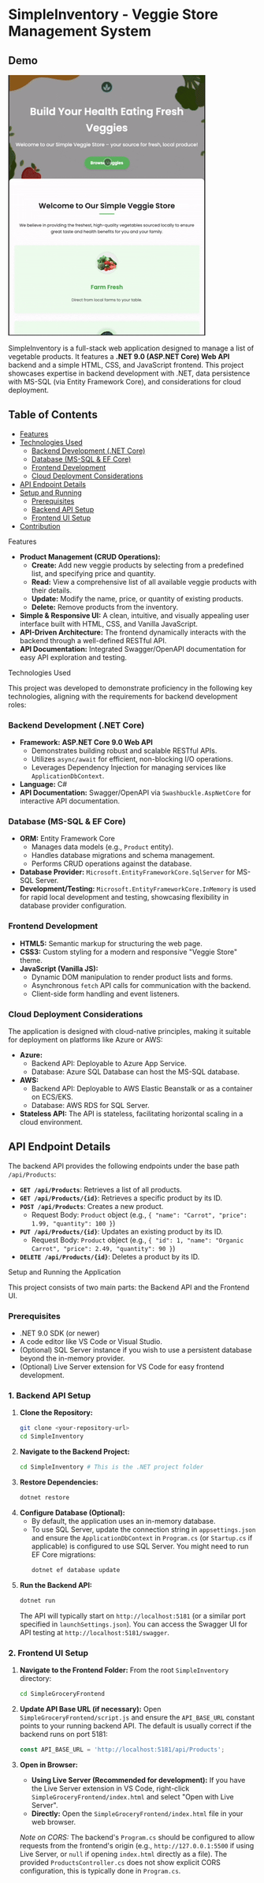 # SimpleInventory - Veggie Store Management System

## Demo

![SimpleInventory Demo](/SimpleGroceryFrontend/assets/fix.gif)

SimpleInventory is a full-stack web application designed to manage a list of vegetable products. It features a **.NET 9.0 (ASP.NET Core) Web API** backend and a simple HTML, CSS, and JavaScript frontend. This project showcases expertise in backend development with .NET, data persistence with MS-SQL (via Entity Framework Core), and considerations for cloud deployment.

## Table of Contents

- [Features](#-features)
- [Technologies Used](#-technologies-used)
  - [Backend Development (.NET Core)](#backend-development-net-core)
  - [Database (MS-SQL & EF Core)](#database-ms-sql--ef-core)
  - [Frontend Development](#frontend-development)
  - [Cloud Deployment Considerations](#cloud-deployment-considerations)
- [API Endpoint Details](#api-endpoint-details)
- [Setup and Running](#️-setup-and-running-the-application)
  - [Prerequisites](#prerequisites)
  - [Backend API Setup](#1-backend-api-setup)
  - [Frontend UI Setup](#2-frontend-ui-setup)
- [Contribution](#-contribution)

Features

*   **Product Management (CRUD Operations):**
    *   **Create:** Add new veggie products by selecting from a predefined list, and specifying price and quantity.
    *   **Read:** View a comprehensive list of all available veggie products with their details.
    *   **Update:** Modify the name, price, or quantity of existing products.
    *   **Delete:** Remove products from the inventory.
*   **Simple & Responsive UI:** A clean, intuitive, and visually appealing user interface built with HTML, CSS, and Vanilla JavaScript.
*   **API-Driven Architecture:** The frontend dynamically interacts with the backend through a well-defined RESTful API.
*   **API Documentation:** Integrated Swagger/OpenAPI documentation for easy API exploration and testing.

 Technologies Used

This project was developed to demonstrate proficiency in the following key technologies, aligning with the requirements for backend development roles:

### Backend Development (.NET Core)

*   **Framework:** **ASP.NET Core 9.0 Web API**
    *   Demonstrates building robust and scalable RESTful APIs.
    *   Utilizes `async/await` for efficient, non-blocking I/O operations.
    *   Leverages Dependency Injection for managing services like `ApplicationDbContext`.
*   **Language:** C#
*   **API Documentation:** Swagger/OpenAPI via `Swashbuckle.AspNetCore` for interactive API documentation.

### Database (MS-SQL & EF Core)

*   **ORM:** Entity Framework Core
    *   Manages data models (e.g., `Product` entity).
    *   Handles database migrations and schema management.
    *   Performs CRUD operations against the database.
*   **Database Provider:** `Microsoft.EntityFrameworkCore.SqlServer` for MS-SQL Server.
*   **Development/Testing:** `Microsoft.EntityFrameworkCore.InMemory` is used for rapid local development and testing, showcasing flexibility in database provider configuration.

### Frontend Development

*   **HTML5:** Semantic markup for structuring the web page.
*   **CSS3:** Custom styling for a modern and responsive "Veggie Store" theme.
*   **JavaScript (Vanilla JS):**
    *   Dynamic DOM manipulation to render product lists and forms.
    *   Asynchronous `fetch` API calls for communication with the backend.
    *   Client-side form handling and event listeners.

### Cloud Deployment Considerations

The application is designed with cloud-native principles, making it suitable for deployment on platforms like Azure or AWS:
*   **Azure:**
    *   Backend API: Deployable to Azure App Service.
    *   Database: Azure SQL Database can host the MS-SQL database.
*   **AWS:**
    *   Backend API: Deployable to AWS Elastic Beanstalk or as a container on ECS/EKS.
    *   Database: AWS RDS for SQL Server.
*   **Stateless API:** The API is stateless, facilitating horizontal scaling in a cloud environment.

## API Endpoint Details

The backend API provides the following endpoints under the base path `/api/Products`:

*   **`GET /api/Products`**: Retrieves a list of all products.
*   **`GET /api/Products/{id}`**: Retrieves a specific product by its ID.
*   **`POST /api/Products`**: Creates a new product.
    *   Request Body: `Product` object (e.g., `{ "name": "Carrot", "price": 1.99, "quantity": 100 }`)
*   **`PUT /api/Products/{id}`**: Updates an existing product by its ID.
    *   Request Body: `Product` object (e.g., `{ "id": 1, "name": "Organic Carrot", "price": 2.49, "quantity": 90 }`)
*   **`DELETE /api/Products/{id}`**: Deletes a product by its ID.

 Setup and Running the Application

This project consists of two main parts: the Backend API and the Frontend UI.

### Prerequisites

*   .NET 9.0 SDK (or newer)
*   A code editor like VS Code or Visual Studio.
*   (Optional) SQL Server instance if you wish to use a persistent database beyond the in-memory provider.
*   (Optional) Live Server extension for VS Code for easy frontend development.

### 1. Backend API Setup

1.  **Clone the Repository:**
    ```bash
    git clone <your-repository-url>
    cd SimpleInventory
    ```
2.  **Navigate to the Backend Project:**
    ```bash
    cd SimpleInventory # This is the .NET project folder
    ```
3.  **Restore Dependencies:**
    ```bash
    dotnet restore
    ```
4.  **Configure Database (Optional):**
    *   By default, the application uses an in-memory database.
    *   To use SQL Server, update the connection string in `appsettings.json` and ensure the `ApplicationDbContext` in `Program.cs` (or `Startup.cs` if applicable) is configured to use SQL Server. You might need to run EF Core migrations:
        ```bash
        dotnet ef database update
        ```
5.  **Run the Backend API:**
    ```bash
    dotnet run
    ```
    The API will typically start on `http://localhost:5181` (or a similar port specified in `launchSettings.json`).
    You can access the Swagger UI for API testing at `http://localhost:5181/swagger`.

### 2. Frontend UI Setup

1.  **Navigate to the Frontend Folder:**
    From the root `SimpleInventory` directory:
    ```bash
    cd SimpleGroceryFrontend
    ```
2.  **Update API Base URL (if necessary):**
    Open `SimpleGroceryFrontend/script.js` and ensure the `API_BASE_URL` constant points to your running backend API. The default is usually correct if the backend runs on port 5181:
    ```javascript
    const API_BASE_URL = 'http://localhost:5181/api/Products';
    ```
3.  **Open in Browser:**
    *   **Using Live Server (Recommended for development):** If you have the Live Server extension in VS Code, right-click `SimpleGroceryFrontend/index.html` and select "Open with Live Server".
    *   **Directly:** Open the `SimpleGroceryFrontend/index.html` file in your web browser.

    *Note on CORS:* The backend's `Program.cs` should be configured to allow requests from the frontend's origin (e.g., `http://127.0.0.1:5500` if using Live Server, or `null` if opening `index.html` directly as a file). The provided `ProductsController.cs` does not show explicit CORS configuration, this is typically done in `Program.cs`.

